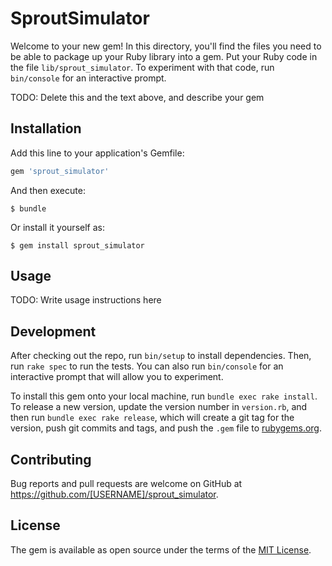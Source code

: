 # SproutSimulator

Welcome to your new gem! In this directory, you'll find the files you need to be able to package up your Ruby library into a gem. Put your Ruby code in the file `lib/sprout_simulator`. To experiment with that code, run `bin/console` for an interactive prompt.

TODO: Delete this and the text above, and describe your gem

## Installation

Add this line to your application's Gemfile:

```ruby
gem 'sprout_simulator'
```

And then execute:

    $ bundle

Or install it yourself as:

    $ gem install sprout_simulator

## Usage

TODO: Write usage instructions here

## Development

After checking out the repo, run `bin/setup` to install dependencies. Then, run `rake spec` to run the tests. You can also run `bin/console` for an interactive prompt that will allow you to experiment.

To install this gem onto your local machine, run `bundle exec rake install`. To release a new version, update the version number in `version.rb`, and then run `bundle exec rake release`, which will create a git tag for the version, push git commits and tags, and push the `.gem` file to [rubygems.org](https://rubygems.org).

## Contributing

Bug reports and pull requests are welcome on GitHub at https://github.com/[USERNAME]/sprout_simulator.

## License

The gem is available as open source under the terms of the [MIT License](https://opensource.org/licenses/MIT).

